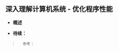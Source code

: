 ## 深入理解计算机系统 - 优化程序性能
- **概述**
>
>
>
>
>
>
>
>
>
>
>
>
>
>
>
>
>
>
>
>
>
>
>
>
>
>
>
>

- **待续：**
>       参考：
>
>
>
>
>
>
>
>
>
>
>
>
>
>
>
>
>
>
>
>
>
>
>
>
>
>
